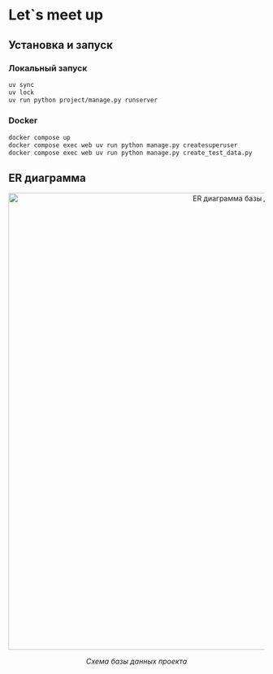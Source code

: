 # Let`s meet up

## Установка и запуск

### Локальный запуск

```bash
uv sync
uv lock
uv run python project/manage.py runserver
```

### Docker

```bash
docker compose up
docker compose exec web uv run python manage.py createsuperuser
docker compose exec web uv run python manage.py create_test_data.py
```

## ER диаграмма

<div align="center">
  <img src="https://drive.google.com/uc?export=view&id=1WitrNtzZX4vp83umLgoIj-H_eKbNRk6X" alt="ER диаграмма базы данных" width="900"/>
  <p><em>Схема базы данных проекта</em></p>
</div>